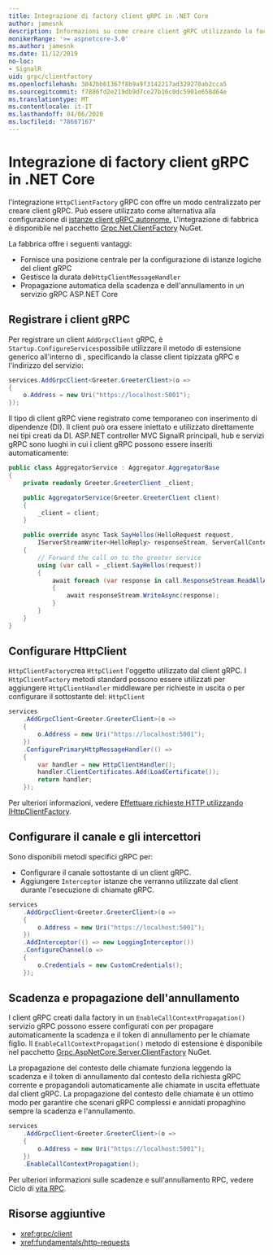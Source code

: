 ```yaml
---
title: Integrazione di factory client gRPC in .NET Core
author: jamesnk
description: Informazioni su come creare client gRPC utilizzando la factory client.
monikerRange: '>= aspnetcore-3.0'
ms.author: jamesnk
ms.date: 11/12/2019
no-loc:
- SignalR
uid: grpc/clientfactory
ms.openlocfilehash: 3042bb61367f8b9a9f3142217ad329270ab2cca5
ms.sourcegitcommit: f7886fd2e219db9d7ce27b16c0dc5901e658d64e
ms.translationtype: MT
ms.contentlocale: it-IT
ms.lasthandoff: 04/06/2020
ms.locfileid: "78667167"
---
```

# <a name="grpc-client-factory-integration-in-net-core"></a>Integrazione di factory client gRPC in .NET Core

l'integrazione `HttpClientFactory` gRPC con offre un modo centralizzato per creare client gRPC. Può essere utilizzato come alternativa alla configurazione di [istanze client gRPC autonome.](xref:grpc/client) L'integrazione di fabbrica è disponibile nel pacchetto [Grpc.Net.ClientFactory](https://www.nuget.org/packages/Grpc.Net.ClientFactory) NuGet.

La fabbrica offre i seguenti vantaggi:

* Fornisce una posizione centrale per la configurazione di istanze logiche del client gRPC
* Gestisce la durata del`HttpClientMessageHandler`
* Propagazione automatica della scadenza e dell'annullamento in un servizio gRPC ASP.NET Core

## <a name="register-grpc-clients"></a>Registrare i client gRPC

Per registrare un client `AddGrpcClient` gRPC, è `Startup.ConfigureServices`possibile utilizzare il metodo di estensione generico all'interno di , specificando la classe client tipizzata gRPC e l'indirizzo del servizio:

```csharp
services.AddGrpcClient<Greeter.GreeterClient>(o =>
{
    o.Address = new Uri("https://localhost:5001");
});
```

Il tipo di client gRPC viene registrato come temporaneo con inserimento di dipendenze (DI). Il client può ora essere iniettato e utilizzato direttamente nei tipi creati da DI. ASP.NET controller MVC SignalR principali, hub e servizi gRPC sono luoghi in cui i client gRPC possono essere inseriti automaticamente:

```csharp
public class AggregatorService : Aggregator.AggregatorBase
{
    private readonly Greeter.GreeterClient _client;

    public AggregatorService(Greeter.GreeterClient client)
    {
        _client = client;
    }

    public override async Task SayHellos(HelloRequest request,
        IServerStreamWriter<HelloReply> responseStream, ServerCallContext context)
    {
        // Forward the call on to the greeter service
        using (var call = _client.SayHellos(request))
        {
            await foreach (var response in call.ResponseStream.ReadAllAsync())
            {
                await responseStream.WriteAsync(response);
            }
        }
    }
}
```

## <a name="configure-httpclient"></a>Configurare HttpClient

`HttpClientFactory`crea `HttpClient` l'oggetto utilizzato dal client gRPC. I `HttpClientFactory` metodi standard possono essere utilizzati per aggiungere `HttpClientHandler` middleware per richieste in uscita o per configurare il sottostante del: `HttpClient`

```csharp
services
    .AddGrpcClient<Greeter.GreeterClient>(o =>
    {
        o.Address = new Uri("https://localhost:5001");
    })
    .ConfigurePrimaryHttpMessageHandler(() =>
    {
        var handler = new HttpClientHandler();
        handler.ClientCertificates.Add(LoadCertificate());
        return handler;
    });
```

Per ulteriori informazioni, vedere [Effettuare richieste HTTP utilizzando IHttpClientFactory](xref:fundamentals/http-requests).

## <a name="configure-channel-and-interceptors"></a>Configurare il canale e gli intercettori

Sono disponibili metodi specifici gRPC per:

* Configurare il canale sottostante di un client gRPC.
* Aggiungere `Interceptor` istanze che verranno utilizzate dal client durante l'esecuzione di chiamate gRPC.

```csharp
services
    .AddGrpcClient<Greeter.GreeterClient>(o =>
    {
        o.Address = new Uri("https://localhost:5001");
    })
    .AddInterceptor(() => new LoggingInterceptor())
    .ConfigureChannel(o =>
    {
        o.Credentials = new CustomCredentials();
    });
```

## <a name="deadline-and-cancellation-propagation"></a>Scadenza e propagazione dell'annullamento

I client gRPC creati dalla factory in un `EnableCallContextPropagation()` servizio gRPC possono essere configurati con per propagare automaticamente la scadenza e il token di annullamento per le chiamate figlio. Il `EnableCallContextPropagation()` metodo di estensione è disponibile nel pacchetto [Grpc.AspNetCore.Server.ClientFactory](https://www.nuget.org/packages/Grpc.AspNetCore.Server.ClientFactory) NuGet.

La propagazione del contesto delle chiamate funziona leggendo la scadenza e il token di annullamento dal contesto della richiesta gRPC corrente e propagandoli automaticamente alle chiamate in uscita effettuate dal client gRPC. La propagazione del contesto delle chiamate è un ottimo modo per garantire che scenari gRPC complessi e annidati propaghino sempre la scadenza e l'annullamento.

```csharp
services
    .AddGrpcClient<Greeter.GreeterClient>(o =>
    {
        o.Address = new Uri("https://localhost:5001");
    })
    .EnableCallContextPropagation();
```

Per ulteriori informazioni sulle scadenze e sull'annullamento RPC, vedere Ciclo di [vita RPC](https://www.grpc.io/docs/guides/concepts/#rpc-life-cycle).

## <a name="additional-resources"></a>Risorse aggiuntive

* <xref:grpc/client>
* <xref:fundamentals/http-requests>
